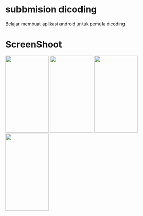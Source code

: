 # subbmision dicoding
Belajar membuat aplikasi android untuk pemula dicoding
# ScreenShoot 
<img src="https://user-images.githubusercontent.com/67437292/86272185-5cb6f880-bbf8-11ea-878e-e69e426c8330.png" width="135" height="240">
<img src="https://user-images.githubusercontent.com/67437292/86272180-5aed3500-bbf8-11ea-91a3-ec64c1900de9.png" width="135" height="240">
<img src="https://user-images.githubusercontent.com/67437292/86272170-5759ae00-bbf8-11ea-9e4d-28a4a22386e8.png" width="135" height="240">
<img src="https://user-images.githubusercontent.com/67437292/86272190-5d4f8f00-bbf8-11ea-8f01-b7de89e9bade.png" width="135" height="240">



